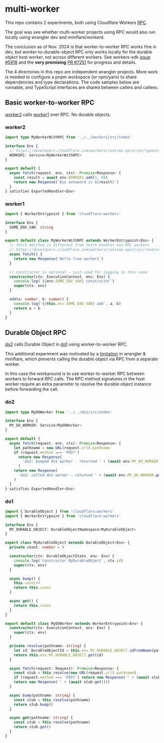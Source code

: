 # multi-worker

This repo contains 2 experiments, both using Cloudflare Workers [RPC](https://developers.cloudflare.com/workers/runtime-apis/rpc/).

The goal was see whether multi-worker projects using RPC would also run locally using wrangler dev and miniflare/workerd.

The conclusion as of Nov. 2024 is that worker-to-worker RPC works fine in dev, but worker-to-durable-object RPC only works locally for the durable object host worker, not across different workers. See workers-sdk [issue #5918](https://github.com/cloudflare/workers-sdk/issues/5918) and the **very promising** [PR #7251](https://github.com/cloudflare/workers-sdk/pull/7251) for progress and details.

The 4 directories in this repo are independent wrangler projects. More work is needed to configure a pnpm workspace (or npm/yarn) to share dependencies and type declarations. The code samples below are runnable, and TypeScript interfaces are shared between callers and callees.    

## Basic worker-to-worker RPC
[worker2](worker2/src/index.ts) calls [worker1](worker1/src/index.ts) over RPC. No durable objects.

### worker2
```ts
import type MyWorkerWithRPC from '../../worker1/src/index'

interface Env {
  // https://developers.cloudflare.com/workers/runtime-apis/rpc/typescript/
  WORKER1: Service<MyWorkerWithRPC>
}

export default {
  async fetch(request, env, ctx): Promise<Response> {
    const result = await env.WORKER1.add(1, 68)
    return new Response(`Die antwoord is ${result}`)
  }
} satisfies ExportedHandler<Env>
```

### worker1
```ts
import { WorkerEntrypoint } from 'cloudflare:workers'

interface Env {
  SOME_ENV_VAR: string
}

export default class MyWorkerWithRPC extends WorkerEntrypoint<Env> {
  // fetch metchod is different from fetch handler non-RPC workers
  // https://developers.cloudflare.com/workers/runtime-apis/rpc/reserved-methods/#fetch
  async fetch() {
    return new Response('Hello from worker1')
  }

  // constructor is optional - just used for logging in this case
  constructor(ctx: ExecutionContext, env: Env) {
    console.log(`${env.SOME_ENV_VAR} constructor`)
    super(ctx, env)
  }

  add(a: number, b: number) {
    console.log(`${this.env.SOME_ENV_VAR} add`, a, b)
    return a + b
  }
}
```

## Durable Object RPC
[do2](do2/src/index.ts) calls Durable Object in [do1](do1/src/index.ts) using worker-to-worker RPC.

This additional experiment was motivated by a [limitation](https://github.com/cloudflare/workers-sdk/issues/5918) in wrangler & miniflare, which prevents calling the durable object via RPC from a separate worker.

In this case the workaround is to use worker-to-worker RPC between workers to forward RPC calls. The RPC method signatures in the host worker require an extra parameter to resolve the durable object instance before forwarding the call.

### do2
```ts
import type MyDOWorker from '../../do1/src/index'

interface Env {
  MY_DO_WORKER: Service<MyDOWorker>
}

export default {
  async fetch(request, env, ctx): Promise<Response> {
    let pathname = new URL(request.url).pathname
    if (request.method === 'POST')
      return new Response(
        'do2: bumped do1 worker - returned ' + (await env.MY_DO_WORKER.bump(pathname))
      )
    return new Response(
      'do2: called do1 worker - returned ' + (await env.MY_DO_WORKER.get(pathname))
    )
  }
} satisfies ExportedHandler<Env>
```

### do1
```ts
import { DurableObject } from 'cloudflare:workers'
import { WorkerEntrypoint } from 'cloudflare:workers'

interface Env {
  MY_DURABLE_OBJECT: DurableObjectNamespace<MyDurableObject>
}

export class MyDurableObject extends DurableObject<Env> {
  private count: number = 0

  constructor(ctx: DurableObjectState, env: Env) {
    console.log('Constructor MyDurableObject', ctx.id)
    super(ctx, env)
  }

  async bump() {
    this.count++
    return this.count
  }

  async get() {
    return this.count
  }
}

export default class MyDOWorker extends WorkerEntrypoint<Env> {
  constructor(ctx: ExecutionContext, env: Env) {
    super(ctx, env)
  }

  private resolve(pathname: string) {
    let id: DurableObjectId = this.env.MY_DURABLE_OBJECT.idFromName(pathname)
    return this.env.MY_DURABLE_OBJECT.get(id)
  }

  async fetch(request: Request): Promise<Response> {
    const stub = this.resolve(new URL(request.url).pathname)
    if (request.method === 'POST') return new Response('' + (await stub.bump()))
    return new Response('' + (await stub.get()))
  }

  async bump(pathname: string) {
    const stub = this.resolve(pathname)
    return stub.bump()
  }

  async get(pathname: string) {
    const stub = this.resolve(pathname)
    return stub.get()
  }
}
```
